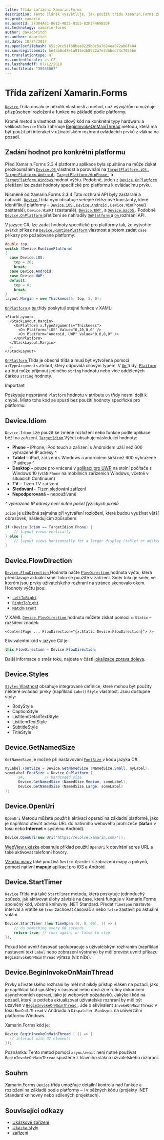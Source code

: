 ```yaml
---
title: Třída zařízení Xamarin.Forms
description: Tento článek vysvětluje, jak použít třídu Xamarin.Forms zařízení pro detailní kontrolu nad funkce a rozložení na základě podle platformy.
ms.prod: xamarin
ms.assetid: 2F304AEC-8612-4833-81E5-B2F3F469B2DF
ms.technology: xamarin-forms
author: davidbritch
ms.author: dabritch
ms.date: 10/24/2017
ms.openlocfilehash: 652c9cc51f68bee8229b8c5a7684ea872ab6f404
ms.sourcegitcommit: be4da0cd7e1a915e3b8932a7e3d6bcd74c7055be
ms.translationtype: HT
ms.contentlocale: cs-CZ
ms.lasthandoff: 07/12/2018
ms.locfileid: "38986067"
---
```

# <a name="xamarinforms-device-class"></a>Třída zařízení Xamarin.Forms

[ `Device` ](xref:Xamarin.Forms.Device) Třída obsahuje několik vlastností a metod, což vývojářům umožňuje přizpůsobení rozložení a funkce na základě podle platformy.

Kromě metod a vlastností na cílový kód na konkrétní typy hardwaru a velikosti `Device` třída zahrnuje [BeginInvokeOnMainThread](#Device_BeginInvokeOnMainThread) metodu, která má být použit při interakci v uživatelském rozhraní ovládacích prvků z vlákna na pozadí.

<a name="providing-platform-values" />

## <a name="providing-platform-specific-values"></a>Zadání hodnot pro konkrétní platformu

Před Xamarin.Forms 2.3.4 platformu aplikace byla spuštěna na může získat prozkoumáním [ `Device.OS` ](xref:Xamarin.Forms.Device.OS) vlastnost a porovnání na [ `TargetPlatform.iOS` ](xref:Xamarin.Forms.TargetPlatform.iOS), [ `TargetPlatform.Android` ](xref:Xamarin.Forms.TargetPlatform.Android), [ `TargetPlatform.WinPhone` ](xref:Xamarin.Forms.TargetPlatform.WinPhone), a [ `TargetPlatform.Windows` ](xref:Xamarin.Forms.TargetPlatform.Windows) hodnot výčtu. Podobně, jeden z [ `Device.OnPlatform` ](https://developer.xamarin.com/api/member/Xamarin.Forms.Device.OnPlatform/p/System.Action/System.Action/System.Action/System.Action/) přetížení lze zadat hodnoty specifické pro platformu k ovládacímu prvku.

Nicméně od Xamarin.Forms 2.3.4 Tato rozhraní API byly zastaralé a nahradit. [ `Device` ](xref:Xamarin.Forms.Device) Třída nyní obsahuje veřejné řetězcové konstanty, které identifikují platformy – [ `Device.iOS` ](xref:Xamarin.Forms.Device.iOS), [ `Device.Android` ](xref:Xamarin.Forms.Device.Android), `Device.WinPhone`() zastaralé), `Device.WinRT` (zastaralé), [ `Device.UWP` ](xref:Xamarin.Forms.Device.UWP), a [ `Device.macOS` ](xref:Xamarin.Forms.Device.macOS). Podobně [ `Device.OnPlatform` ](https://developer.xamarin.com/api/member/Xamarin.Forms.Device.OnPlatform/p/System.Action/System.Action/System.Action/System.Action/) přetížení se nahradily [ `OnPlatform` ](https://developer.xamarin.com/api/type/Xamarin.Forms.OnPlatform%3CT%3E/) a [ `On` ](xref:Xamarin.Forms.On) rozhraní API.

V jazyce C#, lze zadat hodnoty specifické pro platformy tak, že vytvoříte `switch` příkaz na [ `Device.RuntimePlatform` ](https://developer.xamarin.com/api/property/Xamarin.Forms.Device.RuntimePlatform/) vlastnost a potom zadat `case` příkazy pro požadované platformy:

```csharp
double top;
switch (Device.RuntimePlatform)
{
  case Device.iOS:
    top = 20;
    break;
  case Device.Android:
  case Device.UWP:
  default:
    top = 0;
    break;
}
layout.Margin = new Thickness(5, top, 5, 0);
```

[ `OnPlatform` ](https://developer.xamarin.com/api/type/Xamarin.Forms.OnPlatform%3CT%3E/) a [ `On` ](xref:Xamarin.Forms.On) třídy poskytují stejné funkce v XAML:

```xaml
<StackLayout>
  <StackLayout.Margin>
    <OnPlatform x:TypeArguments="Thickness">
      <On Platform="iOS" Value="0,20,0,0" />
      <On Platform="Android, UWP" Value="0,0,0,0" />
    </OnPlatform>
  </StackLayout.Margin>
  ...
</StackLayout>
```

[ `OnPlatform` ](https://developer.xamarin.com/api/type/Xamarin.Forms.OnPlatform%3CT%3E/) Třída je obecná třída a musí být vytvořena pomocí `x:TypeArguments` atribut, který odpovídá cílovým typem. V [ `On` ](xref:Xamarin.Forms.On) třídy, [ `Platform` ](xref:Xamarin.Forms.On.Platform) atribut může přijmout jediného `string` hodnotu nebo více oddělených čárkou `string` hodnoty.

> [!IMPORTANT]
> Poskytuje nesprávné `Platform` hodnotu v atributu `On` třídy nesmí dojít k chybě. Místo toho kód se spustí bez použití hodnoty specifické pro platformu.

<a name="Device_Idiom" />

## <a name="deviceidiom"></a>Device.Idiom

`Device.Idiom` Lze použít ke změně rozložení nebo funkce podle aplikace běží na zařízení. [ `TargetIdiom` ](xref:Xamarin.Forms.TargetIdiom) Výčet obsahuje následující hodnoty:

-  **Phone** – iPhone, iPod touch a zařízení s Androidem užší než 600 vyhrazené IP adresy ^
-  **Tablet** – iPad, zařízení s Windows a androidem širší než 600 vyhrazené IP adresy ^
-  **Desktop** – pouze pro vrácené v [aplikací pro UWP](~/xamarin-forms/platform/windows/installation/index.md) na stolní počítače s Windows 10 (vrátí `Phone` na mobilních zařízeních Windows, včetně v situacích Continuum)
-  **TV** – Tizen TV zařízení
-  **Sledování** – Tizen sledování zařízení
-  **Nepodporovaná** – nepoužívané

*^ vyhrazené IP adresy není nutně počet fyzických pixelů*

`Idiom` je užitečná zejména při vytváření rozložení, které budou využívat větší obrazovek, následujícím způsobem:

```csharp
if (Device.Idiom == TargetIdiom.Phone) {
    // layout views vertically
} else {
    // layout views horizontally for a larger display (tablet or desktop)
}
```

## <a name="deviceflowdirection"></a>Device.FlowDirection

[ `Device.FlowDirection` ](xref:Xamarin.Forms.VisualElement.FlowDirection) Hodnota načte [ `FlowDirection` ](xref:Xamarin.Forms.FlowDirection) hodnota výčtu, která představuje aktuální směr toku se použité v zařízení. Směr toku je směr, ve kterém jsou prvky uživatelského rozhraní na stránce skenovalo okem. Hodnoty výčtu jsou:

- [`LeftToRight`](xref:Xamarin.Forms.FlowDirection.LeftToRight)
- [`RightToRight`](xref:Xamarin.Forms.FlowDirection.RightToLeft)
- [`MatchParent`](xref:Xamarin.Forms.FlowDirection.MatchParent)

V XAML [ `Device.FlowDirection` ](xref:Xamarin.Forms.VisualElement.FlowDirection) hodnotu můžete získat pomocí `x:Static` – rozšíření značek:

```xaml
<ContentPage ... FlowDirection="{x:Static Device.FlowDirection}"> />
```

Ekvivalentní kód v jazyce C# je:

```csharp
this.FlowDirection = Device.FlowDirection;
```

Další informace o směr toku, najdete v části [lokalizace zprava doleva](~/xamarin-forms/app-fundamentals/localization/right-to-left.md).

<a name="Device_Styles" />

## <a name="devicestyles"></a>Device.Styles

[ `Styles` Vlastnost](~/xamarin-forms/user-interface/styles/index.md) obsahuje integrované definice, které mohou být použity některé ovládací prvky (například `Label`) `Style` vlastnost. Jsou dostupné styly:

* BodyStyle
* CaptionStyle
* ListItemDetailTextStyle
* ListItemTextStyle
* SubtitleStyle
* TitleStyle

<a name="Device_GetNamedSize" />

## <a name="devicegetnamedsize"></a>Device.GetNamedSize

`GetNamedSize` je možné při nastavování [ `FontSize` ](~/xamarin-forms/user-interface/text/fonts.md) v kódu jazyka C#:

```csharp
myLabel.FontSize = Device.GetNamedSize (NamedSize.Small, myLabel);
someLabel.FontSize = Device.OnPlatform (
      24,         // hardcoded size
      Device.GetNamedSize (NamedSize.Medium, someLabel),
      Device.GetNamedSize (NamedSize.Large, someLabel)
);
```

<a name="Device_OpenUri" />

## <a name="deviceopenuri"></a>Device.OpenUri

`OpenUri` Metodu můžete použít k aktivaci operací na základní platformě, jako je například otevřít adresu URL do nativního webového prohlížeče (**Safari** v Iosu nebo **Internet** v systému Android).

```csharp
Device.OpenUri(new Uri("https://evolve.xamarin.com/"));
```

[WebView ukázka](https://github.com/xamarin/xamarin-forms-samples/blob/master/WorkingWithWebview/WorkingWithWebview/WebAppPage.cs) obsahuje příklad použití `OpenUri` k otevírání adres URL a také aktivovat telefonní hovory.

[Vzorku mapy](https://github.com/xamarin/xamarin-forms-samples/blob/master/WorkingWithMaps/WorkingWithMaps/MapAppPage.cs) také používá `Device.OpenUri` k zobrazení mapy a pokynů, pomocí nativní **mapuje** aplikací pro iOS a Android.

<a name="Device_StartTimer" />

## <a name="devicestarttimer"></a>Device.StartTimer

`Device` Třída má také `StartTimer` metodu, která poskytuje jednoduchý způsob, jak aktivovat úlohy závislé na čase, která funguje v Xamarin.Forms společný kód, včetně knihovny .NET Standard. Předat `TimeSpan` nastavte interval a vrátíte se `true` zachovat časovač s nebo `false` zastavit po aktuální volání.

```csharp
Device.StartTimer (new TimeSpan (0, 0, 60), () => {
    // do something every 60 seconds
    return true; // runs again, or false to stop
});
```

Pokud kód uvnitř časovač spolupracuje s uživatelským rozhraním (například nastavení text `Label` nebo zobrazení výstrahy) by měl provést uvnitř příkazu `BeginInvokeOnMainThread` výrazu (viz níže).

<a name="Device_BeginInvokeOnMainThread" />

## <a name="devicebegininvokeonmainthread"></a>Device.BeginInvokeOnMainThread

Prvky uživatelského rozhraní by měl mít nikdy přístup vláken na pozadí, jako je například kód spuštěný v časovač nebo obslužné rutiny dokončení asynchronních operací, jako je webových požadavků. Jakýkoli kód na pozadí, který je potřeba aktualizovat uživatelské rozhraní by měl být uzavřen v [ `BeginInvokeOnMainThread` ](https://developer.xamarin.com/api/member/Xamarin.Forms.Device.BeginInvokeOnMainThread/p/System.Action/). Jde o ekvivalent `InvokeOnMainThread` v Iosu `RunOnUiThread` v Androidu a `Dispatcher.RunAsync` na univerzální platformu Windows.

Xamarin.Forms kód je:

```csharp
Device.BeginInvokeOnMainThread ( () => {
  // interact with UI elements
});
```

Poznámka: Tento metod pomocí `async/await` není nutné používat `BeginInvokeOnMainThread` spuštěné z hlavního vlákna uživatelského rozhraní.

## <a name="summary"></a>Souhrn

Xamarin.Forms `Device` třída umožňuje detailní kontrolu nad funkce a rozložení na základě podle platformy – i v běžných kódu (projekty .NET Standard knihovny nebo sdílených projektech).


## <a name="related-links"></a>Související odkazy

- [Ukázkové zařízení](https://developer.xamarin.com/samples/xamarin-forms/WorkingWithDevice/)
- [Ukázka styly](https://developer.xamarin.com/samples/xamarin-forms/WorkingWithStyles/)
- [zařízení](xref:Xamarin.Forms.Device)
